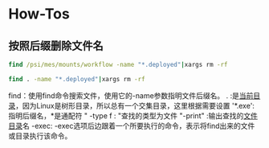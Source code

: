 # How-Tos

## 按照后缀删除文件名

``` cmd
find /psi/mes/mounts/workflow -name "*.deployed"|xargs rm -rf
```

```cmd
find . -name "*.deployed"|xargs rm -rf
```

find：使用find命令搜索文件，使用它的-name参数指明文件后缀名。
. :是[当前目录](https://www.baidu.com/s?wd=%E5%BD%93%E5%89%8D%E7%9B%AE%E5%BD%95&tn=SE_PcZhidaonwhc_ngpagmjz&rsv_dl=gh_pc_zhidao)，因为Linux是树形目录，所以总有一个交集目录，这里根据需要设置
'*.exe': 指明后缀名，*是通配符
" -type f : "查找的类型为文件
"-print" :输出查找的[文件目录](https://www.baidu.com/s?wd=%E6%96%87%E4%BB%B6%E7%9B%AE%E5%BD%95&tn=SE_PcZhidaonwhc_ngpagmjz&rsv_dl=gh_pc_zhidao)名
-exec: -exec选项后边跟着一个所要执行的命令，表示将find出来的文件或目录执行该命令。